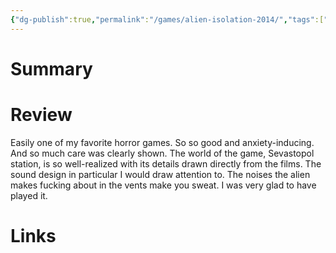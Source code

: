 ```yaml
---
{"dg-publish":true,"permalink":"/games/alien-isolation-2014/","tags":["LP"],"created":"2023-12-01","updated":"2024-04-08"}
---
```



# Summary

# Review

Easily one of my favorite horror games. So so good and anxiety-inducing. And so much care was clearly shown. The world of the game, Sevastopol station, is so well-realized with its details drawn directly from the films. The sound design in particular I would draw attention to. The noises the alien makes fucking about in the vents make you sweat. I was very glad to have played it.

# Links

